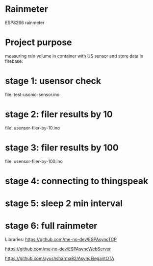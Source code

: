 # Rainmeter
ESP8266 rainmeter

# Project purpose
measuring rain volume in container with US sensor and store data in firebase.

# stage 1: usensor check
file: test-usonic-sensor.ino

# stage 2: filer results by 10
file: usensor-filer-by-10.ino

# stage 3: filer results by 100
file: usensor-filer-by-100.ino

# stage 4: connecting to thingspeak

# stage 5: sleep 2 min interval

# stage 6: full rainmeter
Libraries: 
https://github.com/me-no-dev/ESPAsyncTCP

https://github.com/me-no-dev/ESPAsyncWebServer

https://github.com/ayushsharma82/AsyncElegantOTA
